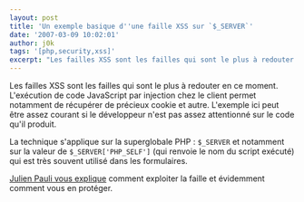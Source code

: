 ```yaml
---
layout: post
title: 'Un exemple basique d''une faille XSS sur `$_SERVER`'
date: '2007-03-09 10:02:01'
author: j0k
tags: '[php,security,xss]'
excerpt: "Les failles XSS sont les failles qui sont le plus à redouter en ce moment.     \nL'exécution de code JavaScript par injection chez le client permet notamment de récupérer de précieux cookie et autre.   L'exemple ici peut être assez courant si le développeur n'est pas assez attentionné sur le code qu'il produit.  \n  \nLa technique s'applique sur      …"
---
```


Les failles XSS sont les failles qui sont le plus à redouter en ce moment.
L'exécution de code JavaScript par injection chez le client permet notamment de récupérer de précieux cookie et autre.   L'exemple ici peut être assez courant si le développeur n'est pas assez attentionné sur le code qu'il produit.

La technique s'applique sur la superglobale PHP : `$_SERVER` et notamment sur la valeur de `$_SERVER['PHP_SELF']` (qui renvoie le nom du script exécuté) qui est très souvent utilisé dans les formulaires.

[Julien Pauli vous explique](http://blog.developpez.com/index.php?blog=126&title=server_php_self_et_xss&more=1&c=1&tb=1&pb=1) comment exploiter la faille et évidemment comment vous en protéger.
